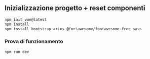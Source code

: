 ## Inizializzazione progetto + reset componenti

```sh
npm init vue@latest
npm install
npm install bootstrap axios @fortawesome/fontawesome-free sass
```

### Prova di funzionamento

```sh
npm run dev
```
